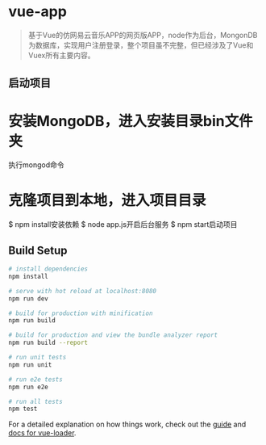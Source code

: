 # vue-app

> 基于Vue的仿网易云音乐APP的网页版APP，node作为后台，MongonDB为数据库，实现用户注册登录，整个项目虽不完整，但已经涉及了Vue和Vuex所有主要内容。

## 启动项目

# 安装MongoDB，进入安装目录bin文件夹
执行mongod命令

# 克隆项目到本地，进入项目目录
$ npm install安装依赖
$ node app.js开启后台服务
$ npm start启动项目

## Build Setup

``` bash
# install dependencies
npm install

# serve with hot reload at localhost:8080
npm run dev

# build for production with minification
npm run build

# build for production and view the bundle analyzer report
npm run build --report

# run unit tests
npm run unit

# run e2e tests
npm run e2e

# run all tests
npm test
```

For a detailed explanation on how things work, check out the [guide](http://vuejs-templates.github.io/webpack/) and [docs for vue-loader](http://vuejs.github.io/vue-loader).
